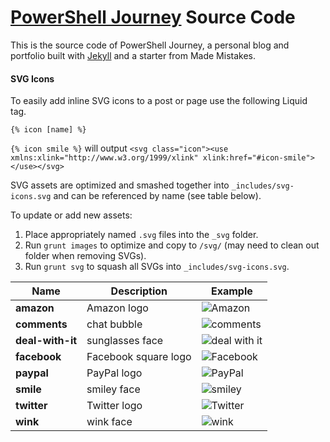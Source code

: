 # [PowerShell Journey](http://blog.bladefirelight.com) Source Code

This is the source code of PowerShell Journey, a personal blog and portfolio built with [Jekyll](http://jekyllrb.com) and a starter from Made Mistakes.

#### SVG Icons

To easily add inline SVG icons to a post or page use the following Liquid tag.

```
{% icon [name] %}
```

`{% icon smile %}` will output `<svg class="icon"><use xmlns:xlink="http://www.w3.org/1999/xlink" xlink:href="#icon-smile"></use></svg>`

SVG assets are optimized and smashed together into `_includes/svg-icons.svg` and can be referenced by name (see table below).

To update or add new assets:

1. Place appropriately named `.svg` files into the `_svg` folder.
2. Run `grunt images` to optimize and copy to `/svg/` (may need to clean out folder when removing SVGs).
3. Run `grunt svg` to squash all SVGs into `_includes/svg-icons.svg`.

| Name                   | Description            | Example                                         |
| ---------------------- | ---------------------- | ------------------------------------------------|
| **amazon**             | Amazon logo            | ![Amazon](http://i.imgur.com/DLvnqFq.png)       |
| **comments**           | chat bubble            | ![comments](http://i.imgur.com/vMK8dtw.png)     |
| **deal-with-it**       | sunglasses face        | ![deal with it](http://i.imgur.com/C67DMje.png) |
| **facebook**           | Facebook square logo   | ![Facebook](http://i.imgur.com/xUlOyEl.png)     |
| **paypal**             | PayPal logo            | ![PayPal](http://i.imgur.com/AaSzVUh.png)       |
| **smile**              | smiley face            | ![smiley](http://i.imgur.com/Z0P08qm.png)       |
| **twitter**            | Twitter logo           | ![Twitter](http://i.imgur.com/mRmVsDI.png)      |
| **wink**               | wink face              | ![wink](http://i.imgur.com/Z9V5X5r.png)         |
